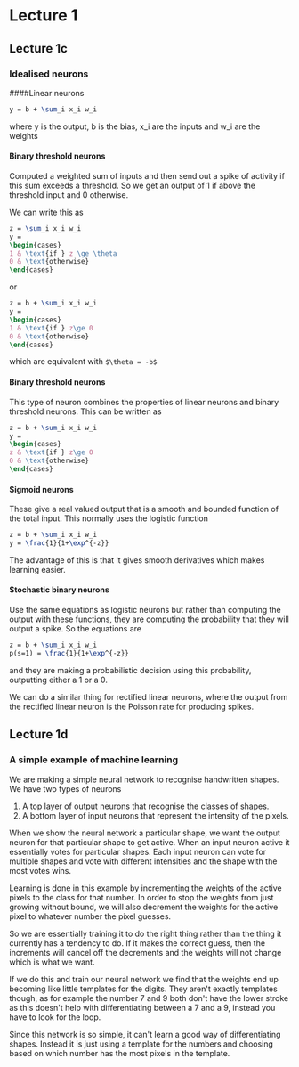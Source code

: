 # Lecture 1
## Lecture 1c

### Idealised neurons
####Linear neurons
```latex
y = b + \sum_i x_i w_i
```
where y is the output, b is the bias, x_i are the inputs and w_i are the weights

#### Binary threshold neurons
Computed a weighted sum of inputs and then send out a spike of activity if this sum exceeds a threshold. So we get an output of 1 if above the threshold input and 0 otherwise.

We can write this as
```latex
z = \sum_i x_i w_i
y = 
\begin{cases}
1 & \text{if } z \ge \theta
0 & \text{otherwise}
\end{cases}
```
or
```latex
z = b + \sum_i x_i w_i
y = 
\begin{cases}
1 & \text{if } z\ge 0
0 & \text{otherwise}
\end{cases}
```
which are equivalent with `$\theta = -b$`

#### Binary threshold neurons
This type of neuron combines the properties of linear neurons and binary threshold neurons. This can be written as
```latex
z = b + \sum_i x_i w_i
y = 
\begin{cases}
z & \text{if } z\ge 0
0 & \text{otherwise}
\end{cases}
```

#### Sigmoid neurons
These give a real valued output that is a smooth and bounded function of the total input. This normally uses the logistic function
```latex
z = b + \sum_i x_i w_i
y = \frac{1}{1+\exp^{-z}} 
```
The advantage of this is that it gives smooth derivatives which makes learning easier.

#### Stochastic binary neurons
Use the same equations as logistic neurons but rather than computing the output with these functions, they are computing the probability that they will output a spike. So the equations are
```latex
z = b + \sum_i x_i w_i
p(s=1) = \frac{1}{1+\exp^{-z}} 
```
and they are making a probabilistic decision using this probability, outputting either a 1 or a 0.

We can do a similar thing for rectified linear neurons, where the output from the rectified linear neuron is the Poisson rate for producing spikes.



## Lecture 1d
### A simple example of machine learning
We are making a simple neural network to recognise handwritten shapes. We have two types of neurons

1. A top layer of output neurons that recognise the classes of shapes.
1. A bottom layer of input neurons that represent the intensity of the pixels.

When we show the neural network a particular shape, we want the output neuron for that particular shape to get active. When an input neuron active it essentially votes for particular shapes. Each input neuron can vote for multiple shapes and vote with different intensities and the shape with the most votes wins.

Learning is done in this example by incrementing the weights of the active pixels to the class for that number. In order to stop the weights from just growing without bound, we will also decrement the weights for the active pixel to whatever number the pixel guesses. 

So we are essentially training it to do the right thing rather than the thing it currently has a tendency to do. If it makes the correct guess, then the increments will cancel off the decrements and the weights will not change which is what we want.

If we do this and train our neural network we find that the weights end up becoming like little templates for the digits. They aren't exactly templates though, as for example the number 7 and 9 both don't have the lower stroke as this doesn't help with differentiating between a 7 and a 9, instead you have to look for the loop.

Since this network is so simple, it can't learn a good way of differentiating shapes. Instead it is just using a template for the numbers and choosing based on which number has the most pixels in the template.